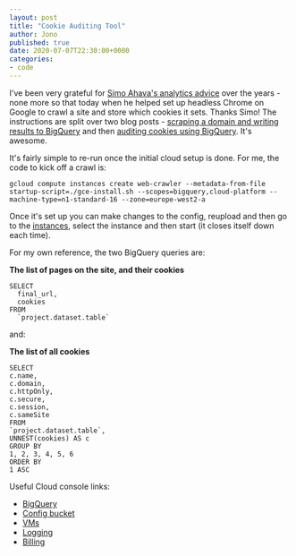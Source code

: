 ```yaml
---
layout: post
title: "Cookie Auditing Tool"
author: Jono
published: true
date: 2020-07-07T22:30:00+0000
categories:
- code
---
```

I've been very grateful for [Simo Ahava's analytics advice](https://www.simoahava.com/) over the years - none more so that today when he helped set up headless Chrome on Google to crawl a site and store which cookies it sets. Thanks Simo! The instructions are split over two blog posts - [scraping a domain and writing results to BigQuery](https://www.simoahava.com/google-cloud/scrape-domain-and-write-results-to-bigquery/) and then [auditing cookies using BigQuery](https://www.simoahava.com/google-cloud/cookie-audit-with-google-bigquery/). It's awesome. 

It's fairly simple to re-run once the initial cloud setup is done. For me, the code to kick off a crawl is:

```
gcloud compute instances create web-crawler --metadata-from-file startup-script=./gce-install.sh --scopes=bigquery,cloud-platform --machine-type=n1-standard-16 --zone=europe-west2-a
```

Once it's set up you can make changes to the config, reupload and then go to the [instances](https://console.cloud.google.com/compute/instances), select the instance and then start (it closes itself down each time).  

For my own reference, the two BigQuery queries are:

**The list of pages on the site, and their cookies**
```
SELECT
  final_url,
  cookies
FROM
  `project.dataset.table`
  ```
  
  and:
  
  
  **The list of all cookies**
  
  ```
  SELECT
  c.name,
  c.domain,
  c.httpOnly,
  c.secure,
  c.session,
  c.sameSite
FROM
  `project.dataset.table`,
  UNNEST(cookies) AS c
GROUP BY
  1, 2, 3, 4, 5, 6
ORDER BY
  1 ASC
  ```
  
Useful Cloud console links:
* [BigQuery](https://console.cloud.google.com/bigquery)
* [Config bucket](https://console.cloud.google.com/storage/browser/sgos-web-scraper-configuration)
* [VMs](https://console.cloud.google.com/compute/instances)
* [Logging](https://console.cloud.google.com/logs/viewer)
* [Billing](https://console.cloud.google.com/billing/)
  
  
